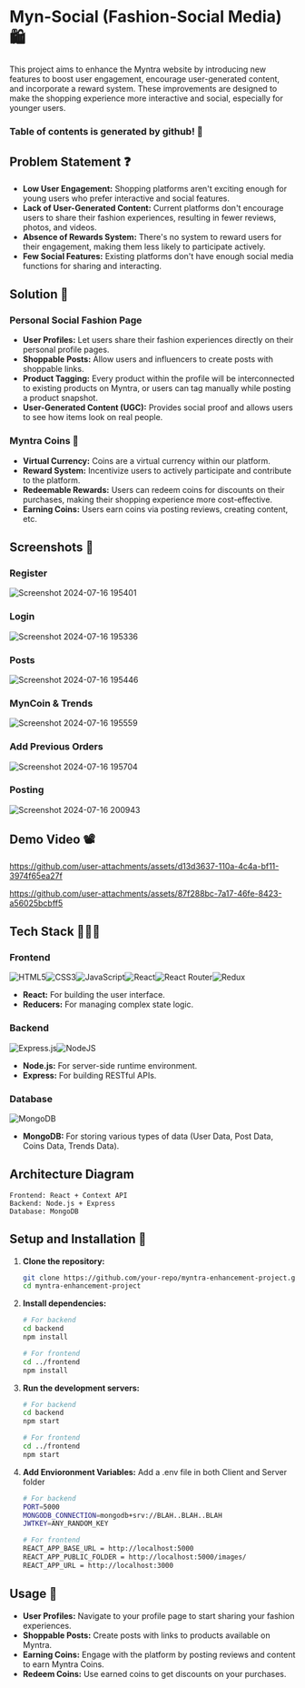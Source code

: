 # Myn-Social (Fashion-Social Media) 🛍️

This project aims to enhance the Myntra website by introducing new features to boost user engagement, encourage user-generated content, and incorporate a reward system. These improvements are designed to make the shopping experience more interactive and social, especially for younger users.

### Table of contents is generated by github! 🔴

## Problem Statement ❓
- **Low User Engagement:** Shopping platforms aren't exciting enough for young users who prefer interactive and social features.
- **Lack of User-Generated Content:** Current platforms don't encourage users to share their fashion experiences, resulting in fewer reviews, photos, and videos.
- **Absence of Rewards System:** There's no system to reward users for their engagement, making them less likely to participate actively.
- **Few Social Features:** Existing platforms don't have enough social media functions for sharing and interacting.

## Solution 📝
### Personal Social Fashion Page
- **User Profiles:** Let users share their fashion experiences directly on their personal profile pages.
- **Shoppable Posts:** Allow users and influencers to create posts with shoppable links.
- **Product Tagging:** Every product within the profile will be interconnected to existing products on Myntra, or users can tag manually while posting a product snapshot.
- **User-Generated Content (UGC):** Provides social proof and allows users to see how items look on real people.

### Myntra Coins 👛
- **Virtual Currency:** Coins are a virtual currency within our platform.
- **Reward System:** Incentivize users to actively participate and contribute to the platform.
- **Redeemable Rewards:** Users can redeem coins for discounts on their purchases, making their shopping experience more cost-effective.
- **Earning Coins:** Users earn coins via posting reviews, creating content, etc.

## Screenshots 📸
### Register
![Screenshot 2024-07-16 195401](https://github.com/user-attachments/assets/dc316f77-0f93-4ee9-810f-c9255a08cf85)

### Login
![Screenshot 2024-07-16 195336](https://github.com/user-attachments/assets/1bcb5496-3c58-4ddd-84f2-407392c13c57)

### Posts
![Screenshot 2024-07-16 195446](https://github.com/user-attachments/assets/a5553e07-a787-4ee4-b0bb-f8b8fa9ae72a)

### MynCoin & Trends
![Screenshot 2024-07-16 195559](https://github.com/user-attachments/assets/4c0a965f-9600-4a93-9b8b-3f72ae5498a2)

### Add Previous Orders
![Screenshot 2024-07-16 195704](https://github.com/user-attachments/assets/a02267c2-46dd-436e-ab2a-fd5db902a23b)

### Posting
![Screenshot 2024-07-16 200943](https://github.com/user-attachments/assets/5e6a21e0-4bfe-45ea-9a37-5ec583824d05)

## Demo Video 📽️
https://github.com/user-attachments/assets/d13d3637-110a-4c4a-bf11-3974f65ea27f

https://github.com/user-attachments/assets/87f288bc-7a17-46fe-8423-a56025bcbff5

## Tech Stack 👩🏻‍💻
### Frontend
![HTML5](https://img.shields.io/badge/html5-%23E34F26.svg?style=for-the-badge&logo=html5&logoColor=white)![CSS3](https://img.shields.io/badge/css3-%231572B6.svg?style=for-the-badge&logo=css3&logoColor=white)![JavaScript](https://img.shields.io/badge/javascript-%23323330.svg?style=for-the-badge&logo=javascript&logoColor=%23F7DF1E)![React](https://img.shields.io/badge/react-%2320232a.svg?style=for-the-badge&logo=react&logoColor=%2361DAFB)![React Router](https://img.shields.io/badge/React_Router-CA4245?style=for-the-badge&logo=react-router&logoColor=white)![Redux](https://img.shields.io/badge/redux-%23593d88.svg?style=for-the-badge&logo=redux&logoColor=white)
- **React:** For building the user interface.
- **Reducers:** For managing complex state logic.

### Backend
![Express.js](https://img.shields.io/badge/express.js-%23404d59.svg?style=for-the-badge&logo=express&logoColor=%2361DAFB)![NodeJS](https://img.shields.io/badge/node.js-6DA55F?style=for-the-badge&logo=node.js&logoColor=white)
- **Node.js:** For server-side runtime environment.
- **Express:** For building RESTful APIs.

### Database
![MongoDB](https://img.shields.io/badge/MongoDB-%234ea94b.svg?style=for-the-badge&logo=mongodb&logoColor=white)
- **MongoDB:** For storing various types of data (User Data, Post Data, Coins Data, Trends Data).

## Architecture Diagram
```plaintext
Frontend: React + Context API
Backend: Node.js + Express
Database: MongoDB
```

## Setup and Installation 🚀
1. **Clone the repository:**
   ```bash
   git clone https://github.com/your-repo/myntra-enhancement-project.git
   cd myntra-enhancement-project
   ```

2. **Install dependencies:**
   ```bash
   # For backend
   cd backend
   npm install

   # For frontend
   cd ../frontend
   npm install
   ```

3. **Run the development servers:**
   ```bash
   # For backend
   cd backend
   npm start

   # For frontend
   cd ../frontend
   npm start
   ```

4. **Add Envioronment Variables:**
   Add a .env file in both Client and Server folder
   ```bash
   # For backend
   PORT=5000
   MONGODB_CONNECTION=mongodb+srv://BLAH..BLAH..BLAH
   JWTKEY=ANY_RANDOM_KEY

   # For frontend 
   REACT_APP_BASE_URL = http://localhost:5000
   REACT_APP_PUBLIC_FOLDER = http://localhost:5000/images/
   REACT_APP_URL = http://localhost:3000
   ```


## Usage 📜
- **User Profiles:** Navigate to your profile page to start sharing your fashion experiences.
- **Shoppable Posts:** Create posts with links to products available on Myntra.
- **Earning Coins:** Engage with the platform by posting reviews and content to earn Myntra Coins.
- **Redeem Coins:** Use earned coins to get discounts on your purchases.


